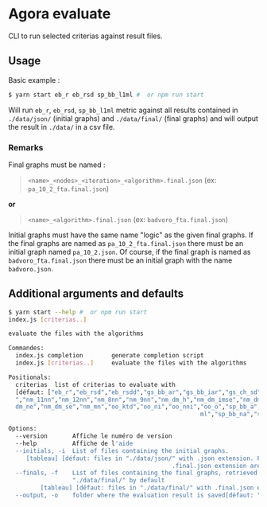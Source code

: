 # Agora evaluate

CLI to run selected criterias against result files.

## Usage

Basic example :

```bash
$ yarn start eb_r eb_rsd sp_bb_l1ml #  or npm run start
```

Will run `eb_r`, `eb_rsd`, `sp_bb_l1ml` metric against all results contained in `./data/json/` (initial graphs) and `./data/final/` (final graphs) and will output the result in `./data/` in a csv file.

### Remarks

Final graphs must be named :

> `<name>_<nodes>_<iteration>_<algorithm>.final.json` (ex: `pa_10_2_fta.final.json`)

**or**

> `<name>_<algorithm>.final.json` (ex: `badvoro_fta.final.json`)

Initial graphs must have the same name "logic" as the given final graphs. If the final graphs are named as `pa_10_2_fta.final.json` there must be an initial graph named `pa_10_2.json`. Of course, if the final graph is named as `badvoro_fta.final.json` there must be an initial graph with the name `badvoro.json`.

## Additional arguments and defaults

```bash
$ yarn start --help #  or npm run start
index.js [criterias..]

evaluate the files with the algorithms

Commandes:
  index.js completion        generate completion script
  index.js [criterias..]     evaluate the files with the algorithms     [défaut]

Positionals:
  criterias  list of criterias to evaluate with
  [défaut: ["eb_r","eb_rsd","eb_rsdd","gs_bb_ar","gs_bb_iar","gs_ch_sd","nm_10nn
  ","nm_11nn","nm_12nn","nm_8nn","nm_9nn","nm_dm_h","nm_dm_imse","nm_dm_me","nm_
  dm_ne","nm_dm_se","nm_mn","oo_ktd","oo_ni","oo_nni","oo_o","sp_bb_a","sp_bb_l1
                                                      ml","sp_bb_na","sp_ch_a"]]

Options:
  --version       Affiche le numéro de version                         [booléen]
  --help          Affiche de l'aide                                    [booléen]
  --initials, -i  List of files containing the initial graphs.
     [tableau] [défaut: files in "./data/json/" with .json extension. Files with
                                              .final.json extension are ignored]
  --finals, -f    List of files containing the final graphs, retrieved from
                  "./data/final/" by default
         [tableau] [défaut: files in "./data/final/" with .final.json extension]
  --output, -o    folder where the evaluation result is saved[défaut: "./data/"]
```
